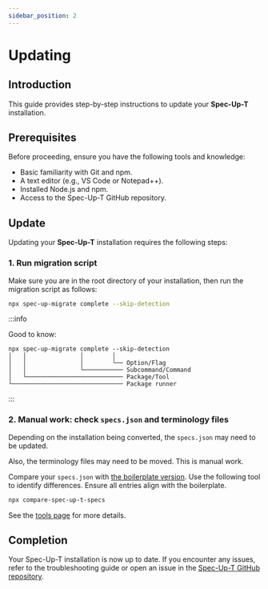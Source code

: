 ```yaml
---
sidebar_position: 2
---
```



# Updating

## Introduction

This guide provides step-by-step instructions to update your **Spec-Up-T** installation.

## Prerequisites

Before proceeding, ensure you have the following tools and knowledge:

- Basic familiarity with Git and npm.
- A text editor (e.g., VS Code or Notepad++).
- Installed Node.js and npm.
- Access to the Spec-Up-T GitHub repository.

## Update

Updating your **Spec-Up-T** installation requires the following steps:

### 1. Run migration script

Make sure you are in the root directory of your installation, then run the migration script as follows:

```bash
npx spec-up-migrate complete --skip-detection
```

:::info

Good to know:

```
npx spec-up-migrate complete --skip-detection
│   │               │        │
│   │               │        └── Option/Flag
│   │               └─────────── Subcommand/Command
│   └─────────────────────────── Package/Tool
└─────────────────────────────── Package runner
```
:::




### 2. Manual work: check `specs.json` and terminology files

Depending on the installation being converted, the `specs.json` may need to be updated.

Also, the terminology files may need to be moved. This is manual work.

Compare your `specs.json` with [the boilerplate version](https://github.com/trustoverip/spec-up-t/blob/master/src/install-from-boilerplate/boilerplate/specs.json). Use the following tool to identify differences. Ensure all entries align with the boilerplate.

```bash
npx compare-spec-up-t-specs
```

See the [tools page](../tools/compare-spec-up-t-specs.md) for more details.



## Completion

Your Spec-Up-T installation is now up to date. If you encounter any issues, refer to the troubleshooting guide or open an issue in the [Spec-Up-T GitHub repository](https://github.com/trustoverip/spec-up-t-starter-pack/issues).



